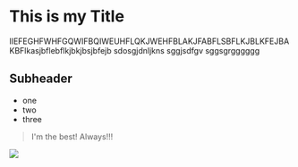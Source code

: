 # This is my Title
lIEFEGHFWHFGQWIFBQIWEUHFLQKJWEHFBLAKJFABFLSBFLKJBLKFEJBAKBFlkasjbflebflkjbkjbsjbfejb
sdosgjdnljkns
sggjsdfgv
sggsgrgggggg
## Subheader
* one
* two
* three
> I'm the best!
> Always!!!
<img src="https://www.ndr.de/fernsehen/sendungen/nordmagazin/bilderaktion/bilderaktionmv718_v-contentxl.jpg"/>